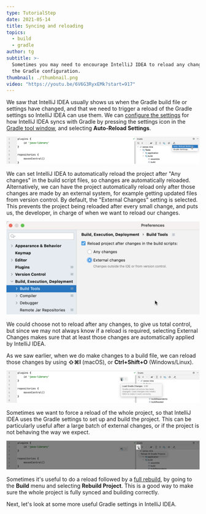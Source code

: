 ```yaml
---
type: TutorialStep
date: 2021-05-14
title: Syncing and reloading
topics:
  - build
  - gradle
author: tg
subtitle: >-
  Sometimes you may need to encourage IntelliJ IDEA to reload any changes from
  the Gradle configuration.
thumbnail: ./thumbnail.png
video: "https://youtu.be/6V6G3RyxEMk?start=917"
---
```


We saw that IntelliJ IDEA usually shows us when the Gradle build file or settings have changed, and that we need to trigger a reload of the Gradle settings so IntelliJ IDEA can use them. We can [configure the settings](https://www.jetbrains.com/help/idea/jetgradle-tool-window.html) for how IntelliJ IDEA syncs with Gradle by pressing the settings icon in the [Gradle tool window](https://www.jetbrains.com/help/idea/jetgradle-tool-window.html), and selecting **Auto-Reload Settings**.

![Open Gradle settings for loading](./gradle-load-settings.png)

We can set IntelliJ IDEA to automatically reload the project after "Any changes" in the build script files, so changes are automatically reloaded. Alternatively, we can have the project automatically reload only after those changes are made by an external system, for example getting updated files from version control. By default, the "External Changes" setting is selected. This prevents the project being reloaded after every small change, and puts us, the developer, in charge of when we want to reload our changes.

![Gradle settings](./gradle-settings.png)

We could choose not to reload after any changes, to give us total control, but since we may not always know if a reload is required, selecting External Changes makes sure that at least those changes are automatically applied by IntelliJ IDEA.

As we saw earlier, when we do make changes to a build file, we can reload those changes by using **⇧⌘I** (macOS), or **Ctrl+Shift+O** (Windows/Linux).

![Load changes](./load-gradle-changes.png)

Sometimes we want to force a reload of the whole project, so that IntelliJ IDEA uses the Gradle settings to set up and build the project. This can be particularly useful after a large batch of external changes, or if the project is not behaving the way we expect.

![Reload all projects](./reload-all-projects.png)

Sometimes it's useful to do a reload followed by a [full rebuild](https://www.jetbrains.com/help/idea/compiling-applications.html?keymap=primary_windows#rebuild_project), by going to the **Build** menu and selecting **Rebuild Project**. This is a good way to make sure the whole project is fully synced and building correctly.

Next, let's look at some more useful Gradle settings in IntelliJ IDEA.
